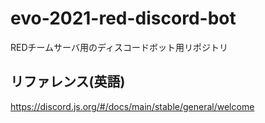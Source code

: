 # evo-2021-red-discord-bot
REDチームサーバ用のディスコードボット用リポジトリ

## リファレンス(英語)
https://discord.js.org/#/docs/main/stable/general/welcome
